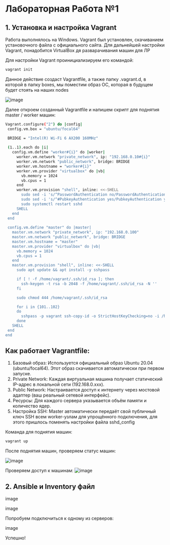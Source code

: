 # Лабораторная Работа №1
## 1. Установка и настройка Vagrant
Работа выполнялось на Windows. Vagrant был установлен, скачиванием установочного файла с официального сайта. Для дальнейшей настройки Vagrant, понадобится VirtualBox дя разварачивания машин для ЛР

Для настройки Vagrant проинициализируем его командой:
```bash
vagrant init
```

Данное действие создаст Vagrantfile, а также папку .vagrant.d, в которой в папку boxes, мы поместим образ ОС, которая в будущем будет стоять на наших nodes

![image](https://github.com/user-attachments/assets/a3c07bfc-7f61-4fa7-893c-ef3127b2ac9a)

Далее откроем созданный Vagrantfile и напишем скрипт для поднятия master / worker машин:
 ```bash
Vagrant.configure("2") do |config|
  config.vm.box = "ubuntu/focal64"

  BRIDGE = "Intel(R) Wi-Fi 6 AX200 160MHz"
    
  (1..1).each do |i|
    config.vm.define "worker#{i}" do |worker|
      worker.vm.network "private_network", ip: "192.168.0.10#{i}"
      worker.vm.network "public_network", bridge: BRIDGE
      worker.vm.hostname = "worker#{i}"
      worker.vm.provider "virtualbox" do |vb|
        vb.memory = 1024
        vb.cpus = 1
      end
      worker.vm.provision "shell", inline: <<-SHELL
        sudo sed -i 's/^PasswordAuthentication no/PasswordAuthentication yes/' /etc/ssh/sshd_config
        sudo sed -i 's/^#PubkeyAuthentication yes/PubkeyAuthentication yes/' /etc/ssh/sshd_config
        sudo systemctl restart sshd
      SHELL
    end
  end
  
  config.vm.define "master" do |master|
    master.vm.network "private_network", ip: "192.168.0.100"
    master.vm.network "public_network", bridge: BRIDGE
    master.vm.hostname = "master"
    master.vm.provider "virtualbox" do |vb|
      vb.memory = 1024
      vb.cpus = 1
    end
    master.vm.provision "shell", inline: <<-SHELL
      sudo apt update && apt install -y sshpass

      if [ ! -f /home/vagrant/.ssh/id_rsa ]; then
        ssh-keygen -t rsa -b 2048 -f /home/vagrant/.ssh/id_rsa -N ''
      fi

      sudo chmod 444 /home/vagrant/.ssh/id_rsa

      for i in {101..102}
      do
        sshpass -p vagrant ssh-copy-id -o StrictHostKeyChecking=no -i /home/vagrant/.ssh/id_rsa.pub vagrant@192.168.0.$i || echo "Failed to copy key to 192.168.0.$i"
      done
    SHELL
  end
end
```

## Как работает Vagrantfile:
 1. Базовый образ: Используется официальный образ Ubuntu 20.04 (ubuntu/focal64). Этот образ скачивается автоматически при первом запуске.
 2. Private Network: Каждая виртуальная машина получает статический IP-адрес в локальной сети (192.168.0.xxx).
 3. Public Network: Настраивается доступ к интернету через мостовой адаптер (ваш реальный сетевой интерфейс).
 3. Ресурсы: Для каждого сервера указывается объём памяти и количество ядер.
 4. Настройка SSH: Master автоматически передаёт свой публичный ключ SSH всем worker-узлам для упрощённого подключения, для этого пришлось поменять      настройки файла sshd_config

Команда для поднятия машин: 
```bash
vagrant up
```
После поднятия машин, проверяем статус машин:

![image](https://github.com/user-attachments/assets/0f51580c-7bec-4840-b412-33a3ce432f00)

Проверяем доступ к машинам:
![image](https://github.com/user-attachments/assets/a4fbf038-dd92-480a-a2a4-8da1b7a2deb3)

## 2. Ansible и Inventory файл 
image

image

Попробуем подключиться к одному из серверов:

image

Успешно!
